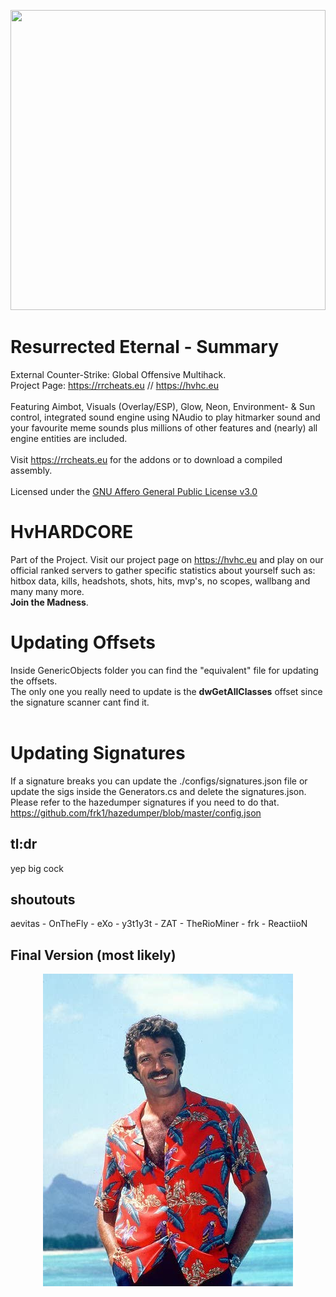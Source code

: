 <p align="center">
  <img width="100%" height="480" src="https://rrcheats.eu/assets/flex/de_mirage_dark.jpg">
</p>

# Resurrected Eternal - Summary
External Counter-Strike: Global Offensive Multihack.<br>
Project Page: https://rrcheats.eu // https://hvhc.eu<br><br>
Featuring Aimbot, Visuals (Overlay/ESP), Glow, Neon, Environment- & Sun control, integrated sound engine using NAudio to play hitmarker sound and your favourite meme sounds plus millions of other features and (nearly) all engine entities are included.<br><br>
Visit https://rrcheats.eu for the addons or to download a compiled assembly.<br>
<br>
Licensed under the <a href="https://github.com/sirk1x/ResurrectedEternal/blob/main/LICENSE">GNU Affero General Public License v3.0</a>

# HvHARDCORE
Part of the Project. Visit our project page on https://hvhc.eu and play on our official ranked servers to gather specific statistics about yourself such as: <br>hitbox data, kills, headshots, shots, hits, mvp's, no scopes, wallbang and many many more.<br>
<strong>Join the Madness</strong>.



# Updating Offsets
Inside GenericObjects folder you can find the "equivalent" file for updating the offsets.<br>
The only one you really need to update is the <strong>dwGetAllClasses</strong> offset since the signature scanner cant find it.<br>
<br>
# Updating Signatures
If a signature breaks you can update the ./configs/signatures.json file or update the sigs inside the Generators.cs and delete the signatures.json. <br>Please refer to the hazedumper signatures if you need to do that.<br>https://github.com/frk1/hazedumper/blob/master/config.json

## tl:dr
yep big cock

## shoutouts

aevitas - OnTheFly - eXo - y3t1y3t - ZAT - TheRioMiner - frk - ReactiioN

## Final Version (most likely)
<p align="center">
  <img src="https://github.com/sirk1x/ResurrectedEternal/blob/main/magnum.jpg?raw=true">
</p>
